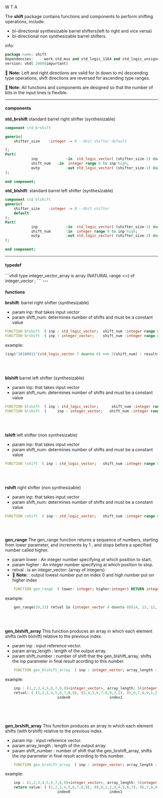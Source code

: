 W T A

The <b>shift</b> package contains functions and components to perform shifting operations, include:
- bi-directional synthesizable barrel shifters(left to right and vice versa) 
- bi-directional non synthesizable barrel shifters.


info:

```vhdl
package name: shift
Dependencies:     work.std_mux and std_logic_1164 and std_logic_unsigned 
version: vhdl 2008(important)
```
:memo: **Note:** Left and right directions are valid for (n down to m) descending type operations, shift directions are reversed for ascending type ranges.
		
:memo: **Note:** All functions and components are designed so that the number of bits in the input lines is flexible.

---

<h4>components</h4>

  <b>std_brshift</b>		standard barrel right shifter		(synthesizable)

```vhdl
component std_brshift 

generic(
	shifter_size 	:integer := 8 --8bit shifter default 

);
Port( 	
			inp 			:in  std_logic_vector( (shifter_size-1) downto 0); 		
			shift_num 	:in  integer range 0 to inp'high;
			outp 			:out std_logic_vector( (shifter_size-1) downto 0)
);
						
end component;
```

<b>std_blshift</b>: standard barrel left shifter		(synthesizable)
  
```vhdl
component std_blshift 
generic(
	shifter_size 	:integer := 8 --8bit shifter 
	default 
);
Port( 	
			inp 			:in  std_logic_vector( (shifter_size-1) downto 0); 		
			shift_num 		:in  integer range 0 to inp'high;
			outp 			:out std_logic_vector( (shifter_size-1) downto 0)
);
						
end component;
```
---



<h4>typedef</h4>
```vhdl
type integer_vector_array is  array (NATURAL range <>) of integer_vector ;
```
---



<h4>functions</h4>

<b>brshift</b>: barrel right shifter	(synthesizable)

  - param inp:  that takes input vector
  - param shift_num:  determines number of shifts and must be a constant value

```vhdl  
FUNCTION brshift  ( inp : std_logic_vector;	 shift_num :integer range 0 to 32 ) RETURN std_logic_vector;
FUNCTION brshift  ( inp : integer_vector; 	 shift_num :integer range 0 to 32 ) RETURN integer_vector ;
```
  example: 
```vhdl
(inp)"10100011"(std_logic_vector 7 downto 0) >>> 3(shift_num) : result= "01110100"
```
</br>
</br>

<b>blshift</b>	barrel left shifter	(synthesizable)
  - param inp:  that takes input vector
  - param shift_num:  determines number of shifts and must be a constant value

```vhdl
FUNCTION blshift  ( inp : std_logic_vector; 	 shift_num :integer range 0 to 32 ) RETURN std_logic_vector;
FUNCTION blshift  ( 	inp : integer_vector; 	shift_num :integer range 0 to 32 ) RETURN integer_vector;
```

</br>
</br>


<b>lshift</b>		left shifter		(non synthesizable)
  - param inp:  that takes input vector
  - param shift_num:  determines number of shifts and must be a constant value

```vhdl
FUNCTION lshift  ( inp : std_logic_vector; 	 shift_num :integer range 0 to 32 ) RETURN std_logic_vector;
```


</br>
</br>

<b>rshift</b>		right shifter		(non synthesizable)
  - param inp:  that takes input vector
  - param shift_num:  determines number of shifts and must be a constant value

```vhdl
FUNCTION rshift  ( inp : std_logic_vector;	 shift_num :integer range 0 to 32 ) RETURN std_logic_vector;
```



</br>
</br>

  			
<b>gen_range</b>
The gen_range function returns a sequence of numbers, starting from lower parameter, and increments by 1 , and stops before a specified number called higher.

- param lower	:  An integer number specifying at which position to start. 
- param higher :	An integer number specifying at which position to stop.
- retval			:	is an integer_vector: (array of integers) 
- :memo: **Note:**			: 	output lowest number put on index 0 and high number put on higher index 

```vhdl
	FUNCTION gen_range  ( lower: integer; higher:integer) RETURN integer_vector;
```

example: 
```vhdl
	gen_range(10,15) retval is (integer_vector 4 downto 0)(14, 13, 12, 11, 10)
```

</br>
</br>
  
<b>gen_blshift_array</b>
This function produces an array in which each element shifts (with blshift) relative to the previous index.	

- param inp				:	input reference vector.
- param array_length	:	length of the output array.
- param shift_number	:	number of shift that the gen_blshift_array, shifts the inp parameter in final result acording to this number.
  
```vhdl
	FUNCTION gen_blshift_array  ( inp : integer_vector; array_length : integer; shift_number : integer) RETURN integer_vector_array ;
```

example: 
```vhdl
	inp : (1,2,3,4,5,6,7,8,9)<integer_vector>, array_length: 5(integer), shift_number: 2(integer)
	retval: ( (1,2,3,4,5,6,7,8,9), (3,4,5,6,7,8,9,1,2), (5,6,7,8,9,1,2,3,4), (7,8,9,1,2,3,4,5,6), (9,1,2,3,4,5,6,7,8) )<integer_vector_array 4 downto 0>
						index0					index1					index2					index3					index4 
	
```
</br>
</br>


 
<b>gen_brshift_array</b>
This function produces an array in which each element shifts (with brshift) relative to the previous index.	

- param inp				:	input reference vector.
- param array_length	:	length of the output array.
- param shift_number	:	number of shift that the gen_brshift_array, shifts the inp parameter in final result acording to this number.
  
```vhdl
	FUNCTION gen_brshift_array  ( inp : integer_vector; array_length : integer; shift_number : integer) RETURN integer_vector_array ;
```

example: 
```vhdl
	inp : (1,2,3,4,5,6,7,8,9)<integer_vector>, array_length: 5(integer), shift_number: 2(integer)
	return value: ( (1,2,3,4,5,6,7,8,9), (8,9,1,2,3,4,5,6,7), (6,7,8,9,1,2,3,4,5), (4,5,6,7,8,9,1,2,3), (2,3,4,5,6,7,8,9,1) )<integer_vector_array>
						index0					index1					index2					index3					index4

```
</br>
</br>

